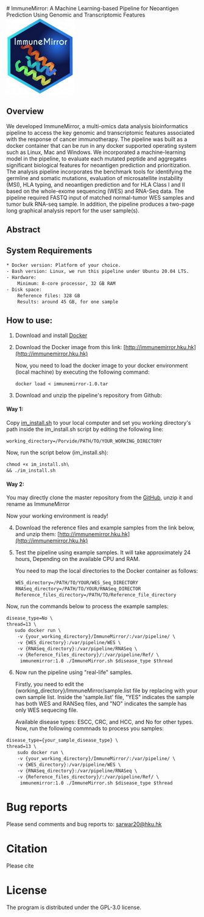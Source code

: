 <div dr="rtl">
# ImmuneMirror: A Machine Learning-based Pipeline for Neoantigen Prediction Using Genomic and Transcriptomic Features
</div>

<img src=im_logo.jpg height="200">

## Overview
We developed ImmuneMirror, a multi-omics data analysis bioinformatics pipeline to access the key genomic and transcriptomic features associated with the response of cancer immunotherapy. The pipeline was built as a docker container that can be run in any docker supported operating system such as Linux, Mac and Windows. We incorporated a machine-learning model in the pipeline, to evaluate each mutated peptide and aggregates significant biological features for neoantigen prediction and prioritization. The analysis pipeline incorporates the benchmark tools for identifying the germline and somatic mutations, evaluation of microsatellite instability (MSI), HLA typing, and neoantigen prediction and  for HLA Class I and II based on the whole-exome sequencing (WES) and RNA-Seq data. The pipeline required FASTQ input of matched normal-tumor WES samples and tumor bulk RNA-seq sample. In addition, the pipeline produces a two-page long graphical analysis report for the user sample(s).

## Abstract

## System Requirements

    * Docker version: Platform of your choice.
    - Bash version: Linux, we run this pipeline under Ubuntu 20.04 LTS.
    - Hardware:
        Minimum: 8-core processor, 32 GB RAM
    - Disk space:
        Reference files: 328 GB
        Results: around 45 GB, for one sample
       

## How to use:

1. Download and install [Docker](https://www.docker.com/products/docker-desktop)

2. Download the Docker image from this link:
   [http://immunemirror.hku.hk](http://immunemirror.hku.hk)
   
   Now, you need to load the docker image to your docker environment (local machine) by executing the following command:
   ```
   docker load < immunemirror-1.0.tar
   ```
3. Download and unzip the pipeline's repository from Github:
  
  #### Way 1: 
  Copy [im_install.sh](https://github.com/sarwarchy20/ImmuneMirror/blob/master/im_install.sh) to your local computer and set you working directory's path inside the im_install.sh script by editing the following line:
  ```
  working_directory=/Porvide/PATH/TO/YOUR_WORKING_DIRECTORY 
  ```
  Now, run the script below (im_install.sh):
  
  ```
  chmod +x im_install.sh\ 
  && ./im_install.sh
  ```
  
  #### Way 2:
  You may directly clone the master repository from the [GitHub](https://github.com/sarwarchy20/ImmuneMirror/), unzip it and rename as ImmuneMirror
  
  Now your working environment is ready!

4. Download the reference files and example samples from the link below, and unzip them:
   [http://immunemirror.hku.hk](http://immunemirror.hku.hk)
   
5. Test the pipeline using example samples. It will take approximately 24 hours, Depending on the available CPU and RAM.

   You need to map the local directories to the Docker container as follows:
   ```
   WES_directory=/PATH/TO/YOUR/WES_Seq_DIRECTORY
   RNASeq_directory=/PATH/TO/YOUR/RNASeq_DIRECTOR
   Reference_files_directory=/PATH/TO/Reference_file_directory
   ```
   
Now, run the commands below to process the example samples:

```
disease_type=No \
thread=13 \
   sudo docker run \
    -v {your_working_directory}/ImmuneMirror/:/var/pipeline/ \
    -v {WES_directory}:/var/pipeline/WES \
    -v {RNASeq_directory}:/var/pipeline/RNASeq \
    -v {Reference_files_directory}/:/var/pipeline/Ref/ \
     immunemirror:1.0 ./ImmuneMirror.sh $disease_type $thread 
 ```
     
6. Now run the pipeline using "real-life" samples.
    
   Firstly, you need to edit the {working_directory}/ImmuneMirror/sample.list file by replacing with your own sample list.
   Inside the 'sample.list' file, "YES" indicates the sample has both WES and RANSeq files, and "NO" indicates the sample has only WES sequecing file.
   
   Available disease types: ESCC, CRC, and HCC, and No for other types.
   Now, run the following commnads to process you samples:
   
```
disease_type={your_sample_disease_type} \
thread=13 \
    sudo docker run \
    -v {your_working_directory}/ImmuneMirror/:/var/pipeline/ \
    -v {WES_directory}:/var/pipeline/WES \
    -v {RNASeq_directory}:/var/pipeline/RNASeq \
    -v {Reference_files_directory}/:/var/pipeline/Ref/ \
     immunemirror:1.0 ./ImmuneMirror.sh $disease_type $thread
```
  
# Bug reports
Please send comments and bug reports to: sarwar20@hku.hk

# Citation
Please cite 

# License
The program is distributed under the GPL-3.0 license.
